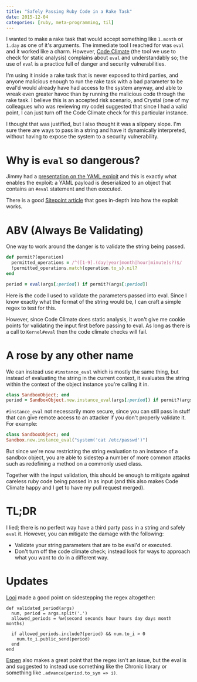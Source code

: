 ```yaml
---
title: "Safely Passing Ruby Code in a Rake Task"
date: 2015-12-04
categories: [ruby, meta-programming, til]
---
```


I wanted to make a rake task that would accept something like `1.month` or `1.day` as one of it's arguments. The immediate tool I reached for was `eval` and it worked like a charm. However, [Code Climate](https://codeclimate.com) (the tool we use to check for static analysis) complains about `eval` and understandably so; the use of `eval` is a practice full of danger and security vulnerabilities.

I'm using it inside a rake task that is never exposed to third parties, and anyone malicious enough to run the rake task with a bad parameter to be eval'd would already have had access to the system anyway, and able to wreak even greater havoc than by running the malicious code through the rake task. I believe this is an accepted risk scenario, and Crystal (one of my colleagues who was reviewing my code) suggested that since I had a valid point, I can just turn off the Code Climate check for this particular instance.

I thought that was justified, but I also thought it was a slippery slope. I'm sure there are ways to pass in a string and have it dynamically interpreted, without having to expose the system to a security vulnerability.

<!--more-->

# Why is `eval` so dangerous?

Jimmy had a [presentation on the YAML exploit](https://www.facebook.com/download/858552380924696/Hacking%20Rails.pdf) and this is exactly what enables the exploit: a YAML payload is deserialized to an object that contains an `#eval` statement and then executed.

There is a good [Sitepoint article](http://www.sitepoint.com/anatomy-of-an-exploit-an-in-depth-look-at-the-rails-yaml-vulnerability/) that goes in-depth into how the exploit works.

# ABV (Always Be Validating)

One way to work around the danger is to validate the string being passed.

``` ruby
def permit?(operation)
  permitted_operations = /^([1-9].(day|year|month|hour|minute)s?)$/
  !permitted_operations.match(operation.to_s).nil?
end

period = eval(args[:period]) if permit?(args[:period])
```

Here is the code I used to validate the parameters passed into eval. Since I know exactly what the format of the string would be, I can craft a simple regex to test for this.

However, since Code Climate does static analysis, it won't give me cookie points for validating the input first before passing to eval. As long as there is a call to `Kernel#eval` then the code climate checks will fail.

# A rose by any other name

We can instead use `#instance_eval` which is mostly the same thing, but instead of evaluating the string in the current context, it evaluates the string within the context of the object instance you're calling it in.

``` ruby
class SandboxObject; end
period = SandboxObject.new.instance_eval(args[:period]) if permit?(args[:period])
```

`#instance_eval` not necessarily more secure, since you can still pass in stuff that can give remote access to an attacker if you don't properly validate it. For example:

```ruby
class SandboxObject; end
Sandbox.new.instance_eval("system('cat /etc/passwd')")
```

But since we're now restricting the string evaluation to an instance of a sandbox object, you are able to sidestep a number of more common attacks such as redefining a method on a commonly used class.

Together with the input validation, this should be enough to mitigate against careless ruby code being passed in as input (and this also makes Code Climate happy and I get to have my pull request merged).

# TL;DR
I lied; there is no perfect way have a third party pass in a string and safely `eval` it. However, you can mitigate the damage with the following:

* Validate your string parameters that are to be eval'd or executed.
* Don't turn off the code climate check; instead look for ways to approach what you want to do in a different way.

# Updates

[Looi](https://www.facebook.com/ferngyi) made a good point on sidestepping the regex altogether:

```
def validated_period(args)
  num, period = args.split('.')
  allowed_periods = %w(second seconds hour hours day days month months)

  if allowed_periods.include?(period) && num.to_i > 0
    num.to_i.public_send(period)
  end
end
```

[Espen](https://www.facebook.com/antonsen.espen) also makes a great point that the regex isn't an issue, but the eval is and suggested to instead use something like the Chronic library or something like `.advance(period.to_sym => i)`.